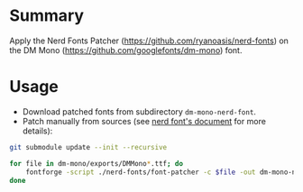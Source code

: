 # Summary

Apply the Nerd Fonts Patcher (https://github.com/ryanoasis/nerd-fonts) on the DM Mono (https://github.com/googlefonts/dm-mono) font.

# Usage
* Download patched fonts from subdirectory `dm-mono-nerd-font`.
* Patch manually from sources (see [nerd font's document](https://github.com/ryanoasis/nerd-fonts#font-patcher) for more details):

```bash
git submodule update --init --recursive

for file in dm-mono/exports/DMMono*.ttf; do
    fontforge -script ./nerd-fonts/font-patcher -c $file -out dm-mono-nerd-font
done
```


